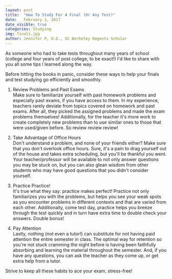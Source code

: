 ```yaml
---
layout: post
title:  "How To Study For A Final (Or Any Test)"
date:   February 1, 2017
date_visible: true
categories: Studying
img: finals.jpg
author: Jennifer P, O.D., UC Berkeley Regents Scholar
---
```


As someone who had to take tests throughout many years of school (college and four years of post college, to be exact!)  I'd like to share with you all some tips I learned along the way.

<!--more-->

Before hitting the books in panic, consider these ways to help your finals and test studying go efficiently and smoothly.

1. Review Problems and Past Exams <br>
Make sure to familiarize yourself with past homework problems and especially past exams, if you have access to them. In my experience, teachers rarely deviate from topics covered on homework and past exams. After all, they picked the assigned problems and made the exam problems themselves! Additionally, for the teacher it's more work to create completely new problems than to use similar ones to those that were used/given before. So review review review!

2. Take Advantage of Office Hours <br>
Don't understand a problem, and none of your friends either? Make sure that you don't overlook office hours. Sure, it's a pain to drag yourself out of the house and takes extra scheduling, but you'll be thankful you went. Your teacher/professor will be available to not only answer questions you may be stuck on, but you can also glean wisdom from other students who may have good questions that you didn't consider yourself. 

3. Practice Practice! <br>
It's true what they say: practice makes perfect! Practice not only familiarizes you with the problems, but helps you see your weak spots as you encounter problems in different contexts and that are varied from each other. Additionally, come test day, practice helps you breeze through the test quickly and in turn have extra time to double check your answers. Double bonus!

4. Pay Attention <br>
Lastly, nothing (not even a tutor!) can substitute for not having paid attention the entire semester in class. The optimal way for retention so you're not stuck cramming the night before is having been faithfully absorbing and learning the material throughout the semester. And, if you have any questions, you can ask the teacher as they come up, or get extra help from a tutor.

Strive to keep all these habits to ace your exam, stress-free!
